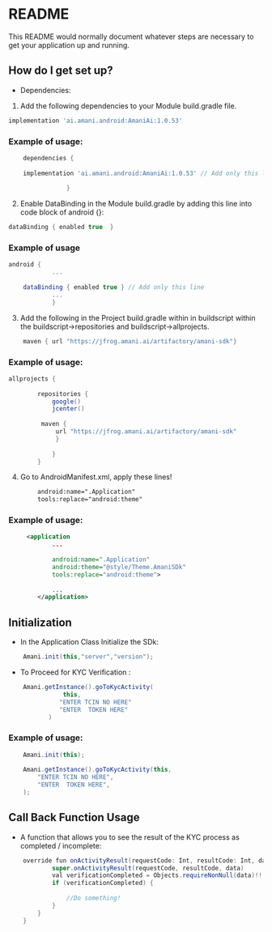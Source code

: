 # README #

This README would normally document whatever steps are necessary to get your application up and running.



## How do I get set up? ##

   * Dependencies:

   1. Add the following dependencies to your Module build.gradle file.
```groovy
implementation 'ai.amani.android:AmaniAi:1.0.53' 
```
### Example of usage: ###

```groovy
    dependencies { 
    
    implementation 'ai.amani.android:AmaniAi:1.0.53' // Add only this line
    
                }  
```

   2. Enable DataBinding in the Module build.gradle by adding this line into code block of android {}:
   
```groovy
dataBinding { enabled true  } 
```
### Example of usage ###
     
```groovy
android { 
            ...
    
    dataBinding { enabled true } // Add only this line 
            ...
            }
```

  3. Add the following in the Project build.gradle within in buildscript within the buildscript->repositories and buildscript->allprojects.
```gradle  
    maven { url "https://jfrog.amani.ai/artifactory/amani-sdk"}
```
### Example of usage:
  
```groovy
allprojects {
            
        repositories {
            google()
            jcenter()
            
         maven {
             url "https://jfrog.amani.ai/artifactory/amani-sdk"
             }
    
            }
        }
```
4. Go to AndroidManifest.xml, apply these lines!
 
```xml
        android:name=".Application"
        tools:replace="android:theme" 
```


### Example of usage:
 
```xml
     <application
            ...
            
            android:name=".Application"
            android:theme="@style/Theme.AmaniSDk"
            tools:replace="android:theme">
             
            ...
        </application>
```

## Initialization ##
 
 * In the Application Class Initialize the SDk:    
 
```java   
    Amani.init(this,"server","version");
```

 * To Proceed for KYC Verification :
        
        
```java    
    Amani.getInstance().goToKycActivity(
               this,
              "ENTER TCIN NO HERE"
              "ENTER  TOKEN HERE"
           )
```
        
### Example of usage:

```java
    Amani.init(this); 
    
    Amani.getInstance().goToKycActivity(this,
        "ENTER TCIN NO HERE", 
        "ENTER  TOKEN HERE", 
    );
```
## Call Back Function Usage ##

   * A function that allows you to see the result of the KYC process as completed / incomplete:  
```java
    override fun onActivityResult(requestCode: Int, resultCode: Int, data: Intent?) {
            super.onActivityResult(requestCode, resultCode, data)
            val verificationCompleted = Objects.requireNonNull(data)!!.getBooleanExtra("ON_SUCCESS", false)
            if (verificationCompleted) {
    
                //Do something!
            }
        }
    }
```    

